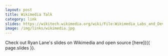 ```yaml
---
layout: post
title: Wikimedia Talk
category: link
slides: https://wikitech.wikimedia.org/wiki/File:Wikimedia_Labs_and_DevOps.pdf
image: /img/links/wikimedia.jpg
---
```


Check out Ryan Lane's slides on Wikimedia and open source [here]({{ page.slides }}.
